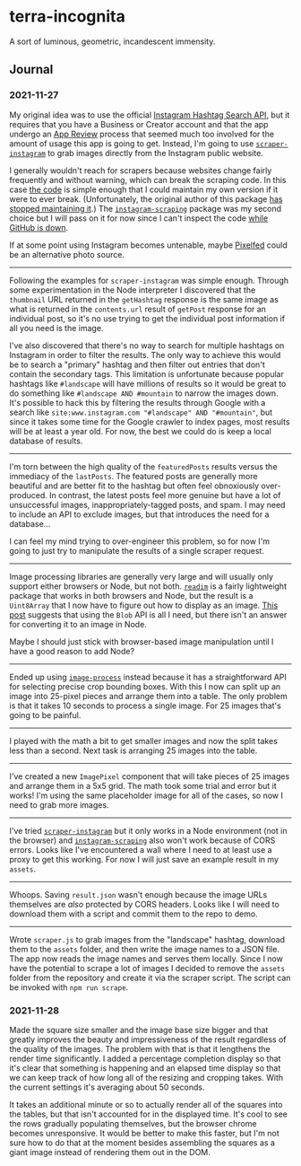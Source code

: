 # terra-incognita
A sort of luminous, geometric, incandescent immensity.

## Journal
### 2021-11-27
My original idea was to use the official [Instagram Hashtag Search API](https://developers.facebook.com/docs/instagram-api/guides/hashtag-search/), but it requires that you have a Business or Creator account and that the app undergo an [App Review](https://developers.facebook.com/docs/apps/review) process that seemed much too involved for the amount of usage this app is going to get. Instead, I'm going to use [`scraper-instagram`](https://www.npmjs.com/package/scraper-instagram) to grab images directly from the Instagram public website.

I generally wouldn't reach for scrapers because websites change fairly frequently and without warning, which can break the scraping code. In this case [the code](https://git.kaki87.net/KaKi87/ig-scraper) is simple enough that I could maintain my own version if it were to ever break. (Unfortunately, the original author of this package [has stopped maintaining it](https://git.kaki87.net/KaKi87/ig-scraper/issues/17).) The [`instagram-scraping`](https://www.npmjs.com/package/instagram-scraping) package was my second choice but I will pass on it for now since I can't inspect the code [while GitHub is down](https://www.githubstatus.com/incidents/r5qrpp2f5fc0).

If at some point using Instagram becomes untenable, maybe [Pixelfed](https://pixelfed.org/) could be an alternative photo source.

---
Following the examples for `scraper-instagram` was simple enough. Through some experimentation in the Node interpreter I discovered that the `thumbnail` URL returned in the `getHashtag` response is the same image as what is returned in the `contents.url` result of `getPost` response for an individual post, so it's no use trying to get the individual post information if all you need is the image.

I've also discovered that there's no way to search for multiple hashtags on Instagram in order to filter the results. The only way to achieve this would be to search a "primary" hashtag and then filter out entries that don't contain the secondary tags. This limitation is unfortunate because popular hashtags like `#landscape` will have millions of results so it would be great to do something like `#landscape AND #mountain` to narrow the images down. It's possible to hack this by filtering the results through Google with a search like `site:www.instagram.com "#landscape" AND "#mountain"`, but since it takes some time for the Google crawler to index pages, most results will be at least a year old. For now, the best we could do is keep a local database of results.

---
I'm torn between the high quality of the `featuredPosts` results versus the immediacy of the `lastPosts`. The featured posts are generally more beautiful and are better fit to the hashtag but often feel obnoxiously over-produced. In contrast, the latest posts feel more genuine but have a lot of unsuccessful images, inappropriately-tagged posts, and spam. I may need to include an API to exclude images, but that introduces the need for a database...

I can feel my mind trying to over-engineer this problem, so for now I'm going to just try to manipulate the results of a single scraper request.

---
Image processing libraries are generally very large and will usually only support either browsers or Node, but not both. [`readim`](https://www.npmjs.com/package/readim) is a fairly lightweight package that works in both browsers and Node, but the result is a `Uint8Array` that I now have to figure out how to display as an image. [This post](https://stackoverflow.com/questions/50620821/uint8array-to-image-in-javascript) suggests that using the `Blob` API is all I need, but there isn't an answer for converting it to an image in Node.

Maybe I should just stick with browser-based image manipulation until I have a good reason to add Node?

---
Ended up using [`image-process`](https://www.npmjs.com/package/image-process) instead because it has a straightforward API for selecting precise crop bounding boxes. With this I now can split up an image into 25-pixel pieces and arrange them into a table. The only problem is that it takes 10 seconds to process a single image. For 25 images that's going to be painful.

---
I played with the math a bit to get smaller images and now the split takes less than a second. Next task is arranging 25 images into the table.

---
I've created a new `ImagePixel` component that will take pieces of 25 images and arrange them in a 5x5 grid. The math took some trial and error but it works! I'm using the same placeholder image for all of the cases, so now I need to grab more images.

---
I've tried [`scraper-instagram`](https://www.npmjs.com/package/scraper-instagram) but it only works in a Node environment (not in the browser) and [`instagram-scraping`](https://www.npmjs.com/package/instagram-scraping) also won't work because of CORS errors. Looks like I've encountered a wall where I need to at least use a proxy to get this working. For now I will just save an example result in my `assets`.

---
Whoops. Saving `result.json` wasn't enough because the image URLs themselves are _also_ protected by CORS headers. Looks like I will need to download them with a script and commit them to the repo to demo.

---
Wrote `scraper.js` to grab images from the "landscape" hashtag, download them to the `assets` folder, and then write the image names to a JSON file. The app now reads the image names and serves them locally. Since I now have the potential to scrape a lot of images I decided to remove the `assets` folder from the repository and create it via the scraper script. The script can be invoked with `npm run scrape`.

### 2021-11-28
Made the square size smaller and the image base size bigger and that greatly improves the beauty and impressiveness of the result regardless of the quality of the images. The problem with that is that it lengthens the render time significantly. I added a percentage completion display so that it's clear that something is happening and an elapsed time display so that we can keep track of how long all of the resizing and cropping takes. With the current settings it's averaging about 50 seconds.

It takes an additional minute or so to actually render all of the squares into the tables, but that isn't accounted for in the displayed time. It's cool to see the rows gradually populating themselves, but the browser chrome becomes unresponsive. It would be better to make this faster, but I'm not sure how to do that at the moment besides assembling the squares as a giant image instead of rendering them out in the DOM.
